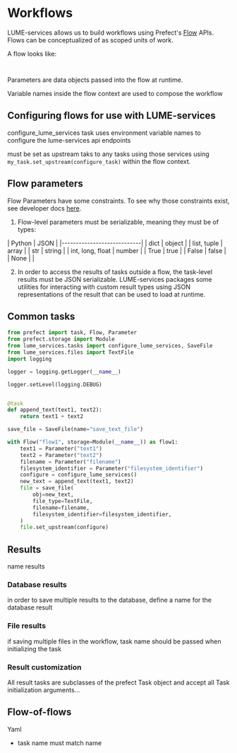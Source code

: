 # Workflows

LUME-services allows us to build workflows using Prefect's [Flow](https://docs.prefect.io/core/concepts/flows.html) APIs. Flows can be conceptualized of as scoped units of work.

A flow looks like:
```


```

Parameters are data objects passed into the flow at runtime.

Variable names inside the flow context are used to compose the workflow


## Configuring flows for use with LUME-services


configure_lume_services task uses environment variable names to configure the lume-services api endpoints

must be set as upstream taks to any tasks using those services using `my_task.set_upstream(configure_task)` within the flow context.






## Flow parameters

Flow Parameters have some constraints. To see why those constraints exist, see developer docs [here](developer/services/scheduling.md#serialization).
1. Flow-level parameters must be serializable, meaning they must be of types:

|  Python          | JSON    |
|----------------------------|
| dict             | object  |
| list, tuple      | array   |
| str              | string  |
| int, long, float | number  |
| True             | true    |
| False            | false   |
| None             |         |

2. In order to access the results of tasks outside a flow, the task-level results must be JSON serializable. LUME-services packages some utilities for interacting with custom result types using JSON representations of the result that can be used to load at runtime.


## Common tasks



```python
from prefect import task, Flow, Parameter
from prefect.storage import Module
from lume_services.tasks import configure_lume_services, SaveFile
from lume_services.files import TextFile
import logging

logger = logging.getLogger(__name__)

logger.setLevel(logging.DEBUG)


@task
def append_text(text1, text2):
    return text1 + text2

save_file = SaveFile(name="save_text_file")

with Flow("flow1", storage=Module(__name__)) as flow1:
    text1 = Parameter("text1")
    text2 = Parameter("text2")
    filename = Parameter("filename")
    filesystem_identifier = Parameter("filesystem_identifier")
    configure = configure_lume_services()
    new_text = append_text(text1, text2)
    file = save_file(
        obj=new_text,
        file_type=TextFile,
        filename=filename,
        filesystem_identifier=filesystem_identifier,
    )
    file.set_upstream(configure)


```

## Results

name results


### Database results

in order to save multiple results to the database, define a name for the database result


### File results

if saving multiple files in the workflow, task name should be passed when initializing the task


### Result customization

All result tasks are subclasses of the prefect Task object and accept all Task initialization arguments...


## Flow-of-flows

Yaml
* task name must match name
